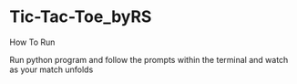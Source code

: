 # Tic-Tac-Toe_byRS

How To Run

Run python program and follow the prompts within the terminal and watch as your match unfolds

